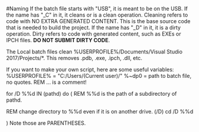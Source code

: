 #Naming
If the batch file starts with "USB", it is meant to be on the USB.
If the name has "_C" in it, it cleans or is a clean operation.
Cleaning refers to code with NO EXTRA GENERATED CONTENT. This is 
	the base source code that is needed to build the project.
If the name has "_D" in it, it is a dirty operation.
Dirty refers to code with generated content, such as EXEs or IPCH files.
**DO NOT SUBMIT DIRTY CODE**.

The Local batch files clean %USERPROFILE%/Documents/Visual Studio 2017/Projects/*.
	This removes .pdb, .exe, .ipch, .dll, etc.
	
	
If you want to make your own script, here are some useful variables:
%USERPROFILE% = "C:/Users/(Current user)/"
%~dp0 = path to batch file, no quotes.
REM ... is a comment!

for /D %%d IN (pathd) do (
REM %%d is the path of a subdirectory of pathd.

REM change directory to %%d even if it is on another drive. (/D)
cd /D %%d 

)
Note those are PARENTHESES.